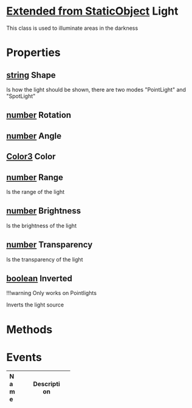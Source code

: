 # [Extended from StaticObject](StaticObject.md) Light 
This class is used to illuminate areas in the darkness
	 
# Properties

## [string](string.md) Shape
Is how the light should be shown, there are two modes "PointLight" and "SpotLight"
  
## [number](number.md) Rotation

## [number](number.md) Angle

## [Color3](Color3.md) Color

## [number](number.md) Range
Is the range of the light
  
## [number](number.md) Brightness
Is the brightness of the light
  
## [number](number.md) Transparency
Is the transparency of the light
  
## [boolean](boolean.md) Inverted
!!!warning
  	Only works on Pointlights

  Inverts the light source



# Methods


# Events
|<div style="width:20%; max-size: 20%">Name</div>|<div style="width:80%; max-size: 80%">Description</div>|
|---|---|




